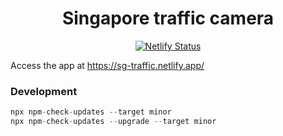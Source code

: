 <h1 align="center">Singapore traffic camera</h1>
<p align="center">
<a href=https://app.netlify.com/sites/sg-traffic/deploys><img src="https://api.netlify.com/api/v1/badges/22224d87-412e-4851-9190-204730c55dac/deploy-status" alt="Netlify Status" /></a>
</p>

Access the app at <https://sg-traffic.netlify.app/>

### Development
```js
npx npm-check-updates --target minor
npx npm-check-updates --upgrade --target minor
```
